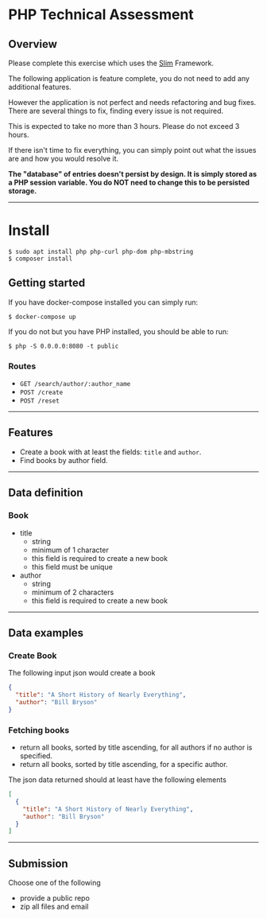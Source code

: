 # PHP Technical Assessment

## Overview

Please complete this exercise which uses the [Slim](https://www.slimframework.com) Framework.

The following application is feature complete, you do not need to add any additional features.

However the application is not perfect and needs refactoring and bug fixes. There are several things to fix, finding every issue is not required.

This is expected to take no more than 3 hours. Please do not exceed 3 hours.

If there isn't time to fix everything, you can simply point out what the issues are and how you would resolve it.

**The "database" of entries doesn't persist by design. It is simply stored as a PHP session variable. You do NOT need to change this to be persisted storage.**

---

# Install
```
$ sudo apt install php php-curl php-dom php-mbstring
$ composer install
```


## Getting started
If you have docker-compose installed you can simply run:
```
$ docker-compose up
```

If you do not but you have PHP installed, you should be able to run:
```
$ php -S 0.0.0.0:8080 -t public
```

### Routes

- `GET /search/author/:author_name`
- `POST /create`
- `POST /reset`

---

## Features

- Create a book with at least the fields: `title` and `author`.
- Find books by author field.

---

## Data definition

### Book

- title
  - string
  - minimum of 1 character
  - this field is required to create a new book
  - this field must be unique
- author
  - string
  - minimum of 2 characters
  - this field is required to create a new book

---

## Data examples

### Create Book

The following input json would create a book

```json
{
  "title": "A Short History of Nearly Everything",
  "author": "Bill Bryson"
}
```

### Fetching books

- return all books, sorted by title ascending, for all authors if no author is specified.
- return all books, sorted by title ascending, for a specific author.

The json data returned should at least have the following elements

```json
[
  {
    "title": "A Short History of Nearly Everything",
    "author": "Bill Bryson"
  }
]
```

---

## Submission

Choose one of the following

- provide a public repo
- zip all files and email
